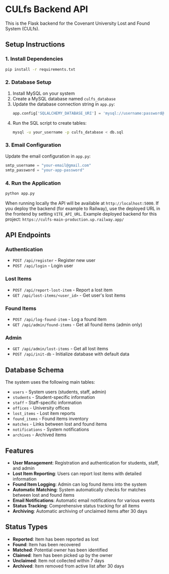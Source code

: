 # CULfs Backend API

This is the Flask backend for the Covenant University Lost and Found System (CULfs).

## Setup Instructions

### 1. Install Dependencies

```bash
pip install -r requirements.txt
```

### 2. Database Setup

1. Install MySQL on your system
2. Create a MySQL database named `culfs_database`
3. Update the database connection string in `app.py`:
   ```python
   app.config['SQLALCHEMY_DATABASE_URI'] = 'mysql://username:password@localhost/culfs_database'
   ```
4. Run the SQL script to create tables:
   ```bash
   mysql -u your_username -p culfs_database < db.sql
   ```

### 3. Email Configuration

Update the email configuration in `app.py`:

```python
smtp_username = "your-email@gmail.com"
smtp_password = "your-app-password"
```

### 4. Run the Application

```bash
python app.py
```

When running locally the API will be available at `http://localhost:5000`.
If you deploy the backend (for example to Railway), use the deployed URL in the frontend by setting `VITE_API_URL`.
Example deployed backend for this project: `https://culfs-main-production.up.railway.app/`

## API Endpoints

### Authentication

- `POST /api/register` - Register new user
- `POST /api/login` - Login user

### Lost Items

- `POST /api/report-lost-item` - Report a lost item
- `GET /api/lost-items/<user_id>` - Get user's lost items

### Found Items

- `POST /api/log-found-item` - Log a found item
- `GET /api/admin/found-items` - Get all found items (admin only)

### Admin

- `GET /api/admin/lost-items` - Get all lost items
- `POST /api/init-db` - Initialize database with default data

## Database Schema

The system uses the following main tables:

- `users` - System users (students, staff, admin)
- `students` - Student-specific information
- `staff` - Staff-specific information
- `offices` - University offices
- `lost_items` - Lost item reports
- `found_items` - Found items inventory
- `matches` - Links between lost and found items
- `notifications` - System notifications
- `archives` - Archived items

## Features

- **User Management**: Registration and authentication for students, staff, and admin
- **Lost Item Reporting**: Users can report lost items with detailed information
- **Found Item Logging**: Admin can log found items into the system
- **Automatic Matching**: System automatically checks for matches between lost and found items
- **Email Notifications**: Automatic email notifications for various events
- **Status Tracking**: Comprehensive status tracking for all items
- **Archiving**: Automatic archiving of unclaimed items after 30 days

## Status Types

- **Reported**: Item has been reported as lost
- **Found**: Item has been recovered
- **Matched**: Potential owner has been identified
- **Claimed**: Item has been picked up by the owner
- **Unclaimed**: Item not collected within 7 days
- **Archived**: Item removed from active list after 30 days
